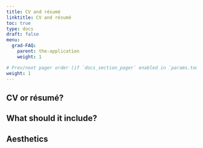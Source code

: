 ```yaml
---
title: CV and résumé
linktitle: CV and résumé
toc: true
type: docs
draft: false
menu:
  grad-FAQ:
    parent: the-application
    weight: 1

# Prev/next pager order (if `docs_section_pager` enabled in `params.toml`)
weight: 1
---
```


## CV or résumé?

## What should it include?

## Aesthetics
